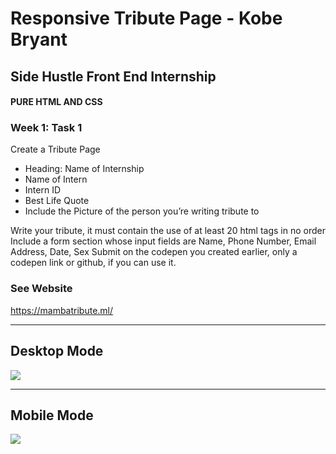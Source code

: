 # Responsive Tribute Page - Kobe Bryant
## Side Hustle Front End Internship
#### PURE HTML AND CSS

### Week 1: Task 1
Create a Tribute Page
- Heading: Name of Internship 
- Name of Intern
- Intern ID
- Best Life Quote
- Include the Picture of the person you’re writing tribute to

Write your tribute, it must contain the use of at least 20 html tags in no order
Include a form section whose input fields are Name, Phone Number, Email Address, Date, Sex
Submit on the codepen you created earlier, only a codepen link or github, if you can use it.


### See Website
<https://mambatribute.ml/>

---

## Desktop Mode
![](https://github.com/Karllouise-code/tribute-page-bmamba/blob/master/images/tribute_desktop.gif)

---

## Mobile Mode
![](https://github.com/Karllouise-code/tribute-page-bmamba/blob/master/images/tribute_mobile.gif)

